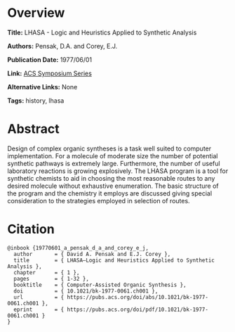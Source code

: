 # Overview
**Title:**
LHASA - Logic and Heuristics Applied to Synthetic Analysis

**Authors:**
Pensak, D.A. and Corey, E.J.

**Publication Date:**
1977/06/01

**Link:**
[ACS Symposium Series](https://pubs.acs.org/doi/abs/10.1021/bk-1977-0061.ch001)

**Alternative Links:**
None

**Tags:**
history, lhasa


# Abstract
Design of complex organic syntheses is a task well suited to computer implementation.
For a molecule of moderate size the number of potential synthetic pathways is extremely large.
Furthermore, the number of useful laboratory reactions is growing explosively.
The LHASA program is a tool for synthetic chemists to aid in choosing the most reasonable routes to any desired molecule without exhaustive enumeration.
The basic structure of the program and the chemistry it employs are discussed giving special consideration to the strategies employed in selection of routes.


# Citation
```
@inbook {19770601_a_pensak_d_a_and_corey_e_j,
  author       = { David A. Pensak and E.J. Corey },
  title        = { LHASA—Logic and Heuristics Applied to Synthetic Analysis },
  chapter      = { 1 },
  pages        = { 1-32 },
  booktitle    = { Computer-Assisted Organic Synthesis },
  doi          = { 10.1021/bk-1977-0061.ch001 },
  url          = { https://pubs.acs.org/doi/abs/10.1021/bk-1977-0061.ch001 },
  eprint       = { https://pubs.acs.org/doi/pdf/10.1021/bk-1977-0061.ch001 }
}
```

